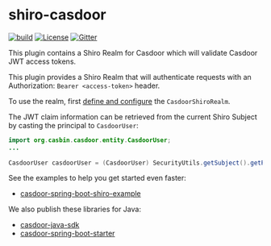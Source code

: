 # shiro-casdoor

[![build](https://github.com/casdoor/shiro-casdoor/actions/workflows/maven-ci.yml/badge.svg)](https://github.com/casdoor/shiro-casdoor/actions/workflows/maven-ci.yml)
[![License](https://img.shields.io/github/license/casdoor/casdoor-spring-boot-starter.svg?style=flat-square&color=blue)](http://www.apache.org/licenses/LICENSE-2.0.txt)
[![Gitter](https://badges.gitter.im/Join%20Chat.svg)](https://gitter.im/casbin/lobby)

This plugin contains a Shiro Realm for Casdoor which will validate Casdoor JWT access tokens.

This plugin provides a Shiro Realm that will authenticate requests with an Authorization: `Bearer <access-token>` header.

To use the realm, first [define and configure](https://shiro.apache.org/realm.html#realm-configuration) the `CasdoorShiroRealm`.

The JWT claim information can be retrieved from the current Shiro Subject by casting the principal to `CasdoorUser`:

```java
import org.casbin.casdoor.entity.CasdoorUser;
...
        
CasdoorUser casdoorUser = (CasdoorUser) SecurityUtils.getSubject().getPrincipal();
```

See the examples to help you get started even faster:

- [casdoor-spring-boot-shiro-example](https://github.com/casdoor/casdoor-spring-boot-shiro-example)

We also publish these libraries for Java:

- [casdoor-java-sdk](https://github.com/casdoor/casdoor-java-sdk)
- [casdoor-spring-boot-starter](https://github.com/casdoor/casdoor-spring-boot-starter)